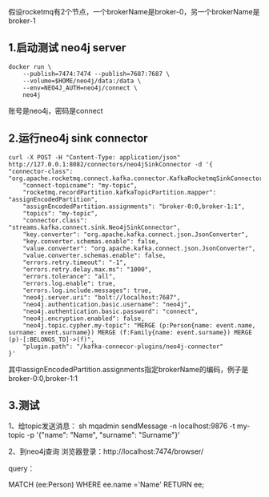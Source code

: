 假设rocketmq有2个节点，一个brokerName是broker-0，另一个brokerName是broker-1


## 1.启动测试 neo4j server
```
docker run \
    --publish=7474:7474 --publish=7687:7687 \
    --volume=$HOME/neo4j/data:/data \
	--env=NEO4J_AUTH=neo4j/connect \
    neo4j
```

账号是neo4j，密码是connect

## 2.运行neo4j sink connector
```
curl -X POST -H "Content-Type: application/json" http://127.0.0.1:8082/connectors/neo4jSinkConnector -d '{
"connector-class": "org.apache.rocketmq.connect.kafka.connector.KafkaRocketmqSinkConnector",
	"connect-topicname": "my-topic",
	"rocketmq.recordPartition.kafkaTopicPartition.mapper": "assignEncodedPartition",
	"assignEncodedPartition.assignments": "broker-0:0,broker-1:1",
	"topics": "my-topic",
	"connector.class": "streams.kafka.connect.sink.Neo4jSinkConnector",
	"key.converter": "org.apache.kafka.connect.json.JsonConverter",
	"key.converter.schemas.enable": false,
	"value.converter": "org.apache.kafka.connect.json.JsonConverter",
	"value.converter.schemas.enable": false,
	"errors.retry.timeout": "-1",
	"errors.retry.delay.max.ms": "1000",
	"errors.tolerance": "all",
	"errors.log.enable": true,
	"errors.log.include.messages": true,
	"neo4j.server.uri": "bolt://localhost:7687",
	"neo4j.authentication.basic.username": "neo4j",
	"neo4j.authentication.basic.password": "connect",
	"neo4j.encryption.enabled": false,
	"neo4j.topic.cypher.my-topic": "MERGE (p:Person{name: event.name, surname: event.surname}) MERGE (f:Family{name: event.surname}) MERGE (p)-[:BELONGS_TO]->(f)",
	"plugin.path": "/kafka-connecor-plugins/neo4j-connector"
}'
```
其中assignEncodedPartition.assignments指定brokerName的编码，例子是broker-0:0,broker-1:1

## 3.测试
1、给topic发送消息：
sh mqadmin sendMessage -n localhost:9876 -t my-topic -p '{"name": "Name", "surname": "Surname"}'

2、到neo4j查询
浏览器登录：http://localhost:7474/browser/

query：

MATCH  (ee:Person) WHERE ee.name ='Name' RETURN  ee;